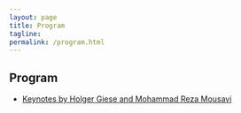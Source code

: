 ```yaml
---
layout: page
title: Program
tagline:
permalink: /program.html
---
```


## Program

* [Keynotes by Holger Giese and Mohammad Reza Mousavi](keynotes)
